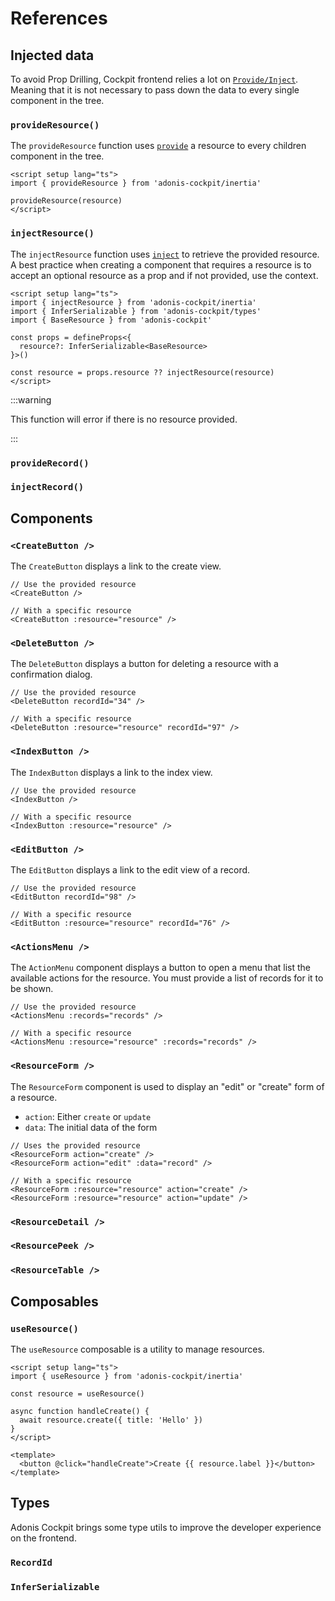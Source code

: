 # References

## Injected data

To avoid Prop Drilling, Cockpit frontend relies a lot on [`Provide/Inject`](https://vuejs.org/guide/components/provide-inject.html). Meaning that it is not necessary to pass down the data to every single component in the tree.

### `provideResource()`

The `provideResource` function uses [`provide`](https://vuejs.org/guide/components/provide-inject.html#provide) a resource to every children component in the tree.

```vue
<script setup lang="ts">
import { provideResource } from 'adonis-cockpit/inertia'

provideResource(resource)
</script>
```

### `injectResource()`

The `injectResource` function uses [`inject`](https://vuejs.org/guide/components/provide-inject.html#inject) to retrieve the provided resource.
A best practice when creating a component that requires a resource is to accept an optional resource as a prop and if not provided, use the context.

```vue
<script setup lang="ts">
import { injectResource } from 'adonis-cockpit/inertia'
import { InferSerializable } from 'adonis-cockpit/types'
import { BaseResource } from 'adonis-cockpit'

const props = defineProps<{
  resource?: InferSerializable<BaseResource>
}>()

const resource = props.resource ?? injectResource(resource)
</script>
```

:::warning

This function will error if there is no resource provided.

:::

### `provideRecord()`

### `injectRecord()`

## Components

### `<CreateButton />`

The `CreateButton` displays a link to the create view.

```vue
// Use the provided resource
<CreateButton />

// With a specific resource
<CreateButton :resource="resource" />
```

### `<DeleteButton />`

The `DeleteButton` displays a button for deleting a resource with a confirmation dialog.

```vue
// Use the provided resource
<DeleteButton recordId="34" />

// With a specific resource
<DeleteButton :resource="resource" recordId="97" />
```

### `<IndexButton />`

The `IndexButton` displays a link to the index view.

```vue
// Use the provided resource
<IndexButton />

// With a specific resource
<IndexButton :resource="resource" />
```

### `<EditButton />`

The `EditButton` displays a link to the edit view of a record.

```vue
// Use the provided resource
<EditButton recordId="98" />

// With a specific resource
<EditButton :resource="resource" recordId="76" />
```

### `<ActionsMenu />`

The `ActionMenu` component displays a button to open a menu that list the available actions for the resource.
You must provide a list of records for it to be shown.

```vue
// Use the provided resource
<ActionsMenu :records="records" />

// With a specific resource
<ActionsMenu :resource="resource" :records="records" />
```

### `<ResourceForm />`

The `ResourceForm` component is used to display an "edit" or "create" form of a resource.

- `action`: Either `create` or `update`
- `data`: The initial data of the form

```vue
// Uses the provided resource
<ResourceForm action="create" />
<ResourceForm action="edit" :data="record" />

// With a specific resource
<ResourceForm :resource="resource" action="create" />
<ResourceForm :resource="resource" action="update" />
```

### `<ResourceDetail />`

### `<ResourcePeek />`

### `<ResourceTable />`

## Composables

### `useResource()`

The `useResource` composable is a utility to manage resources.

```vue
<script setup lang="ts">
import { useResource } from 'adonis-cockpit/inertia'

const resource = useResource()

async function handleCreate() {
  await resource.create({ title: 'Hello' })
}
</script>

<template>
  <button @click="handleCreate">Create {{ resource.label }}</button>
</template>
```

## Types

Adonis Cockpit brings some type utils to improve the developer experience on the frontend.

### `RecordId`

### `InferSerializable`
